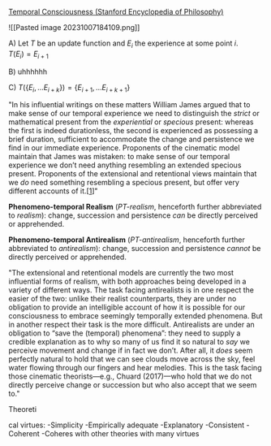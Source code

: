 [Temporal Consciousness (Stanford Encyclopedia of Philosophy)](https://plato.stanford.edu/entries/consciousness-temporal/)

![[Pasted image 20231007184109.png]]

A)
Let $T$ be an update function and $E_i$ the experience at some point $i$.  
$T(E_i) = E_{i+1}$

B)
uhhhhhh

C)
$T(\{E_i,\dots E_{i+k}\})=\{E_{i+1},\dots E_{i+k+1}\}$


"In his influential writings on these matters William James argued that to make sense of our temporal experience we need to distinguish the _strict_ or mathematical present from the _experiential_ or _specious_ present: whereas the first is indeed durationless, the second is experienced as possessing a brief duration, sufficient to accommodate the change and persistence we find in our immediate experience. Proponents of the cinematic model maintain that James was mistaken: to make sense of our temporal experience we don’t need anything resembling an extended specious present. Proponents of the extensional and retentional views maintain that we _do_ need something resembling a specious present, but offer very different accounts of it.[[1](https://plato.stanford.edu/entries/consciousness-temporal/notes.html#note-1)]"

**Phenomeno-temporal Realism** (_PT-realism_, henceforth further abbreviated to _realism_): change, succession and persistence _can_ be directly perceived or apprehended.

**Phenomeno-temporal Antirealism** (_PT-antirealism_, henceforth further abbreviated to _antirealism_): change, succession and persistence _cannot_ be directly perceived or apprehended.

"The extensional and retentional models are currently the two most influential forms of realism, with both approaches being developed in a variety of different ways. The task facing antirealists is in one respect the easier of the two: unlike their realist counterparts, they are under no obligation to provide an intelligible account of how it is possible for our consciousness to embrace seemingly temporally extended phenomena. But in another respect their task is the more difficult. Antirealists are under an obligation to “save the (temporal) phenomena”: they need to supply a credible explanation as to why so many of us find it so natural to _say_ we perceive movement and change if in fact we don’t. After all, it _does_ seem perfectly natural to hold that we can see clouds move across the sky, feel water flowing through our fingers and hear melodies. This is the task facing those cinematic theorists—e.g., Chuard (2017)—who hold that we do not directly perceive change or succession but who also accept that we seem to."


Theoreti

cal virtues:
-Simplicity
-Empirically adequate
-Explanatory
-Consistent
-Coherent
-Coheres with other theories with many virtues


